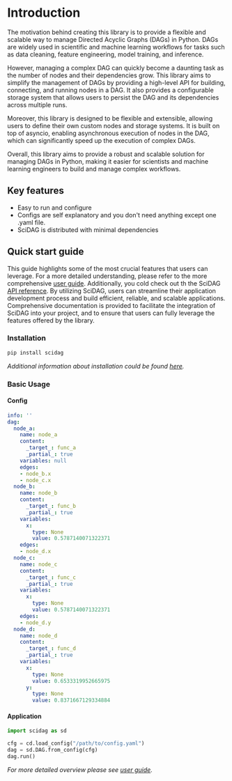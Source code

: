 # Introduction
The motivation behind creating this library is to provide a flexible and scalable way to manage Directed Acyclic Graphs (DAGs) in Python. DAGs are widely used in scientific and machine learning workflows for tasks such as data cleaning, feature engineering, model training, and inference.

However, managing a complex DAG can quickly become a daunting task as the number of nodes and their dependencies grow. This library aims to simplify the management of DAGs by providing a high-level API for building, connecting, and running nodes in a DAG. It also provides a configurable storage system that allows users to persist the DAG and its dependencies across multiple runs.

Moreover, this library is designed to be flexible and extensible, allowing users to define their own custom nodes and storage systems. It is built on top of asyncio, enabling asynchronous execution of nodes in the DAG, which can significantly speed up the execution of complex DAGs.

Overall, this library aims to provide a robust and scalable solution for managing DAGs in Python, making it easier for scientists and machine learning engineers to build and manage complex workflows.

## Key features

* Easy to run and configure
* Сonfigs are self explanatory and you don't need anything except one .yaml file.
* SciDAG is distributed with minimal dependencies

## Quick start guide

This guide highlights some of the most crucial features that users can leverage. For a more detailed understanding, please refer to the more comprehensive [user guide](/docs/user-guide/index.md). Additionally, you cold check out th the SciDAG [API reference](/docs/api-reference). By utilizing SciDAG, users can streamline their application development process and build efficient, reliable, and scalable applications. Comprehensive documentation is provided to facilitate the integration of SciDAG into your project, and to ensure that users can fully leverage the features offered by the library.

### Installation

```bash
pip install scidag
```

*Additional information about installation could be found [here](user-guide/installation.md).*


### Basic Usage

#### Config

```yaml
info: ''
dag:
  node_a:
    name: node_a
    content:
      _target_: func_a
      _partial_: true
    variables: null
    edges:
    - node_b.x
    - node_c.x
  node_b:
    name: node_b
    content:
      _target_: func_b
      _partial_: true
    variables:
      x:
        type: None
        value: 0.5787140071322371
    edges:
    - node_d.x
  node_c:
    name: node_c
    content:
      _target_: func_c
      _partial_: true
    variables:
      x:
        type: None
        value: 0.5787140071322371
    edges:
    - node_d.y
  node_d:
    name: node_d
    content:
      _target_: func_d
      _partial_: true
    variables:
      x:
        type: None
        value: 0.6533319952665975
      y:
        type: None
        value: 0.8371667129334884
```

#### Application

```python
import scidag as sd

cfg = cd.load_config("/path/to/config.yaml")
dag = sd.DAG.from_config(cfg)
dag.run()
```
*For more detailed overview please see [user guide](/user-guide/index.md).*
